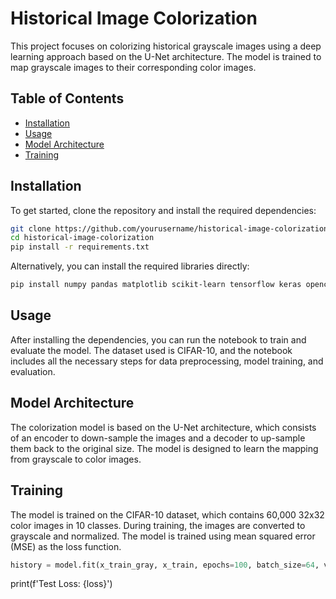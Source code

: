 # Historical Image Colorization

This project focuses on colorizing historical grayscale images using a deep learning approach based on the U-Net architecture. The model is trained to map grayscale images to their corresponding color images.

## Table of Contents

- [Installation](#installation)
- [Usage](#usage)
- [Model Architecture](#model-architecture)
- [Training](#training)


## Installation

To get started, clone the repository and install the required dependencies:

```bash
git clone https://github.com/yourusername/historical-image-colorization.git
cd historical-image-colorization
pip install -r requirements.txt
```

Alternatively, you can install the required libraries directly:

```bash
pip install numpy pandas matplotlib scikit-learn tensorflow keras opencv-python
```

## Usage

After installing the dependencies, you can run the notebook to train and evaluate the model. The dataset used is CIFAR-10, and the notebook includes all the necessary steps for data preprocessing, model training, and evaluation.

## Model Architecture

The colorization model is based on the U-Net architecture, which consists of an encoder to down-sample the images and a decoder to up-sample them back to the original size. The model is designed to learn the mapping from grayscale to color images.

## Training

The model is trained on the CIFAR-10 dataset, which contains 60,000 32x32 color images in 10 classes. During training, the images are converted to grayscale and normalized. The model is trained using mean squared error (MSE) as the loss function.

```python
history = model.fit(x_train_gray, x_train, epochs=100, batch_size=64, validation_data=(x_val_gray, x_val))
```

print(f'Test Loss: {loss}')
```
